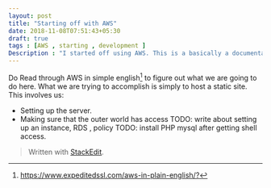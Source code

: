 ```yaml
---
layout: post
title: "Starting off with AWS"
date: 2018-11-08T07:51:43+05:30
draft: true
tags : [AWS , starting , development ]
Description : "I started off using AWS. This is a basically a documentation of how i set up a simple site using EC2"
---
```

Do Read through AWS in simple english[^awsSimpleLanguage] to figure out what we are going to do here. What we are trying to accomplish is simply to host a static site.
This involves us:
- Setting up the server.
- Making sure that the outer world has access 
TODO: write about setting up an instance, RDS , policy 
TODO: install PHP mysql after getting shell access.

[^awsSimpleLanguage]:<https://www.expeditedssl.com/aws-in-plain-english/?>

> Written with [StackEdit](https://stackedit.io/).
<!--stackedit_data:
eyJoaXN0b3J5IjpbLTE5ODM3NjIxNjQsLTMyNDIxOTk5OCw0ND
Q0NTczNDMsNTEwOTQ0MDEwLDE4ODQ1NTU5NjAsNzMwOTk4MTE2
XX0=
-->